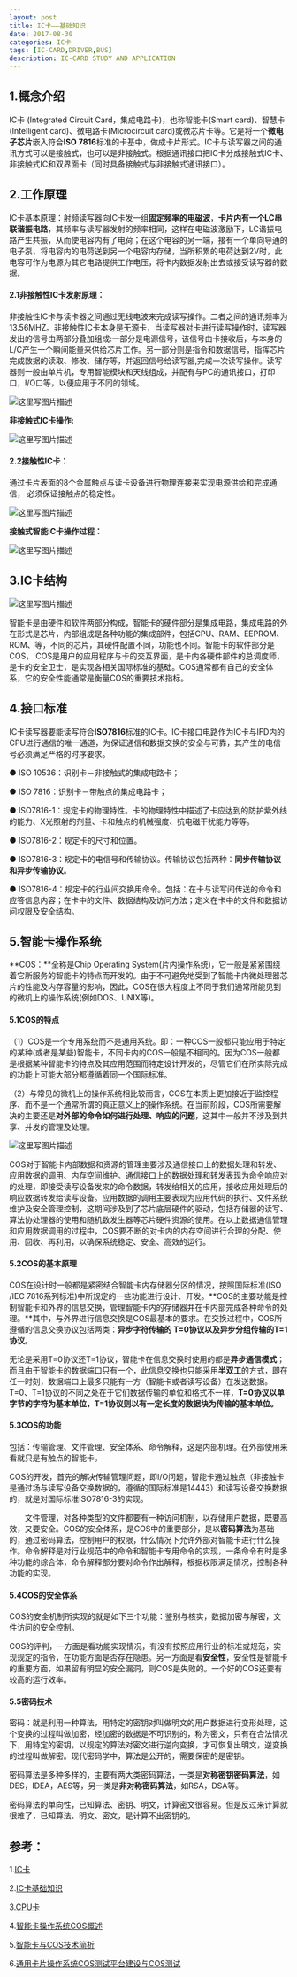 ```yaml
---
layout: post
title: IC卡——基础知识
date: 2017-08-30
categories: IC卡
tags: [IC-CARD,DRIVER,BUS]
description: IC-CARD STUDY AND APPLICATION
---
```


## **1.概念介绍**

IC卡 (Integrated Circuit Card，集成电路卡)，也称智能卡(Smart card)、智慧卡(Intelligent card)、微电路卡(Microcircuit card)或微芯片卡等。它是将一个**微电子芯片**嵌入符合**ISO 7816**标准的卡基中，做成卡片形式。IC卡与读写器之间的通讯方式可以是接触式，也可以是非接触式。根据通讯接口把IC卡分成接触式IC卡、非接触式IC和双界面卡（同时具备接触式与非接触式通讯接口）。

## **2.工作原理**

IC卡基本原理：射频读写器向IC卡发一组**固定频率的电磁波**，**卡片内有一个LC串联谐振电路**，其频率与读写器发射的频率相同，这样在电磁波激励下，LC谐振电路产生共振，从而使电容内有了电荷；在这个电容的另一端，接有一个单向导通的电子泵，将电容内的电荷送到另一个电容内存储，当所积累的电荷达到2V时，此电容可作为电源为其它电路提供工作电压，将卡内数据发射出去或接受读写器的数据。

#### **2.1非接触性IC卡发射原理：**

非接触性IC卡与读卡器之间通过无线电波来完成读写操作。二者之间的通讯频率为13.56MHZ。非接触性IC卡本身是无源卡，当读写器对卡进行读写操作时，读写器发出的信号由两部分叠加组成:一部分是电源信号，该信号由卡接收后，与本身的L/C产生一个瞬间能量来供给芯片工作。另一部分则是指令和数据信号，指挥芯片完成数据的读取、修改、储存等，并返回信号给读写器,完成一次读写操作。读写器则一般由单片机，专用智能模块和天线组成，并配有与PC的通讯接口，打印口，I/O口等，以便应用于不同的领域。

![这里写图片描述](http://img.blog.csdn.net/20170830153010496?watermark/2/text/aHR0cDovL2Jsb2cuY3Nkbi5uZXQvd3d0MTg4MTE3MDc5NzE=/font/5a6L5L2T/fontsize/400/fill/I0JBQkFCMA==/dissolve/70/gravity/SouthEast)

**非接触式IC卡操作:**

![这里写图片描述](http://img.blog.csdn.net/20170830102202317?watermark/2/text/aHR0cDovL2Jsb2cuY3Nkbi5uZXQvd3d0MTg4MTE3MDc5NzE=/font/5a6L5L2T/fontsize/400/fill/I0JBQkFCMA==/dissolve/70/gravity/SouthEast)

#### **2.2接触性IC卡：**

通过卡片表面的8个金属触点与读卡设备进行物理连接来实现电源供给和完成通信，
必须保证接触点的稳定性。

![这里写图片描述](http://img.blog.csdn.net/20170830101721546?watermark/2/text/aHR0cDovL2Jsb2cuY3Nkbi5uZXQvd3d0MTg4MTE3MDc5NzE=/font/5a6L5L2T/fontsize/400/fill/I0JBQkFCMA==/dissolve/70/gravity/SouthEast)

**接触式智能IC卡操作过程：**

![这里写图片描述](http://img.blog.csdn.net/20170830102029806?watermark/2/text/aHR0cDovL2Jsb2cuY3Nkbi5uZXQvd3d0MTg4MTE3MDc5NzE=/font/5a6L5L2T/fontsize/400/fill/I0JBQkFCMA==/dissolve/70/gravity/SouthEast)

## **3.IC卡结构**

![这里写图片描述](http://img.blog.csdn.net/20170830093644817?watermark/2/text/aHR0cDovL2Jsb2cuY3Nkbi5uZXQvd3d0MTg4MTE3MDc5NzE=/font/5a6L5L2T/fontsize/400/fill/I0JBQkFCMA==/dissolve/70/gravity/SouthEast)

智能卡是由硬件和软件两部分构成，智能卡的硬件部分是集成电路，集成电路的外在形式是芯片，内部组成是各种功能的集成部件，包括CPU、RAM、EEPROM、ROM、等，不同的芯片，其硬件配置不同，功能也不同。智能卡的软件部分是COS， COS是用户的应用程序与卡的交互界面，是卡内各硬件部件的总调度师，是卡的安全卫士，是实现各相关国际标准的基础。COS通常都有自己的安全体系，它的安全性能通常是衡量COS的重要技术指标。

## **4.接口标准**

IC卡读写器要能读写符合**ISO7816**标准的IC卡。IC卡接口电路作为IC卡与IFD内的CPU进行通信的唯一通道，为保证通信和数据交换的安全与可靠，其产生的电信号必须满足严格的时序要求。

● ISO 10536：识别卡－非接触式的集成电路卡；

● ISO 7816：识别卡－带触点的集成电路卡；

● ISO7816-1：规定卡的物理特性。卡的物理特性中描述了卡应达到的防护紫外线的能力、X光照射的剂量、卡和触点的机械强度、抗电磁干扰能力等等。

● ISO7816-2：规定卡的尺寸和位置。

● ISO7816-3：规定卡的电信号和传输协议。传输协议包括两种：**同步传输协议和异步传输协议**。

● ISO7816-4：规定卡的行业间交换用命令。包括：在卡与读写间传送的命令和应答信息内容；在卡中的文件、数据结构及访问方法；定义在卡中的文件和数据访问权限及安全结构。

## **5.智能卡操作系统**

**COS：**全称是Chip Operating System(片内操作系统)，它一般是紧紧围绕着它所服务的智能卡的特点而开发的。由于不可避免地受到了智能卡内微处理器芯片的性能及内存容量的影响，因此，COS在很大程度上不同于我们通常所能见到的微机上的操作系统(例如DOS、UNIX等)。

#### **5.1COS的特点**

（1）COS是一个专用系统而不是通用系统。即：一种COS一般都只能应用于特定的某种(或者是某些)智能卡，不同卡内的COS一般是不相同的。因为COS一般都是根据某种智能卡的特点及其应用范围而特定设计开发的，尽管它们在所实际完成的功能上可能大部分都遵循着同一个国际标准。

（2）与常见的微机上的操作系统相比较而言，COS在本质上更加接近于监控程序、而不是一个通常所谓的真正意义上的操作系统。在当前阶段，COS所需要解决的主要还是**对外部的命令如何进行处理、响应的问题**，这其中一般并不涉及到共享、并发的管理及处理。

![这里写图片描述](http://img.blog.csdn.net/20170830141721495?watermark/2/text/aHR0cDovL2Jsb2cuY3Nkbi5uZXQvd3d0MTg4MTE3MDc5NzE=/font/5a6L5L2T/fontsize/400/fill/I0JBQkFCMA==/dissolve/70/gravity/SouthEast)

COS对于智能卡内部数据和资源的管理主要涉及通信接口上的数据处理和转发、应用数据的调用、内存空间维护。通信接口上的数据处理和转发表现为命令响应对的处理，即接受读写设备发来的命令数据，转发给相关的应用，接收应用处理后的响应数据转发给读写设备。应用数据的调用主要表现为应用代码的执行、文件系统维护及安全管理控制，这期间涉及到了芯片底层硬件的驱动，包括存储器的读写、算法协处理器的使用和随机数发生器等芯片硬件资源的使用。在以上数据通信管理和应用数据调用的过程中，COS要不断的对卡内的内存空间进行合理的分配、使用、回收、再利用，以确保系统稳定、安全、高效的运行。


#### **5.2COS的基本原理**

COS在设计时一般都是紧密结合智能卡内存储器分区的情况，按照国际标准(ISO /IEC 7816系列标准)中所规定的一些功能进行设计、开发。**COS的主要功能是控制智能卡和外界的信息交换，管理智能卡内的存储器并在卡内部完成各种命令的处理。**其中，与外界进行信息交换是COS最基本的要求。在交换过程中，COS所遵循的信息交换协议包括两类：**异步字符传输的 T=0协议以及异步分组传输的T=1协议**。

无论是采用T=0协议还T=1协议，智能卡在信息交换时使用的都是**异步通信模式**；而且由于智能卡的数据端口只有一个，此信息交换也只能采用**半双工**的方式，即在任一时刻，数据端口上最多只能有一方（智能卡或者读写设备）在发送数据。T=0、T=1协议的不同之处在于它们数据传输的单位和格式不一样，**T=0协议以单字节的字符为基本单位，T=1协议则以有一定长度的数据块为传输的基本单位。**


#### **5.3COS的功能**

包括：传输管理、文件管理、安全体系、命令解释，这是内部机理。在外部使用来看就只是有触点的智能卡。

COS的开发，首先的解决传输管理问题，即I/O问题，智能卡通过触点（非接触卡是通过场与读写设备交换数据的，遵循的国际标准是14443）和读写设备交换数据的，就是对国际标准ISO7816-3的实现。

　　文件管理，对各种类型的文件都要有一种访问机制，以存储用户数据，既要高效，又要安全。COS的安全体系，是COS中的重要部分，是以**密码算法**为基础的，通过密码算法，控制用户的权限，什么情况下允许外部对智能卡进行什么操作。命令解释是对行业规范中的命令和智能卡专用命令的实现，一条命令有时是多种功能的综合体，命令解释部分要对命令作出解释，根据权限满足情况，控制各种功能的实现。

#### **5.4COS的安全体系**

COS的安全机制所实现的就是如下三个功能：鉴别与核实，数据加密与解密，文件访问的安全控制。

COS的评判，一方面是看功能实现情况，有没有按照应用行业的标准或规范，实现规定的指令，在功能方面是否存在隐患。另一方面是看**安全性**，安全性是智能卡的重要方面，如果留有明显的安全漏洞，则COS是失败的。一个好的COS还要有较高的运行效率。


#### **5.5密码技术**

密码：就是利用一种算法，用特定的密钥对叫做明文的用户数据进行变形处理，这个变换的过程叫做加密，经加密的数据是不可识别的，称为密文，只有在合法情况下，用特定的密钥，以规定的算法对密文进行逆向变换，才可恢复出明文，逆变换的过程叫做解密。现代密码学中，算法是公开的，需要保密的是密钥。

密码算法是多种多样的，主要有两大类密码算法，一类是**对称密钥密码算法**，如DES，IDEA，AES等，另一类是**非对称密码算法**，如RSA，DSA等。

密码算法的单向性，已知算法、密钥、明文，计算密文很容易。但是反过来计算就很难了，已知算法、明文、密文，是计算不出密钥的。




## **参考：**

1.[IC卡](https://baike.baidu.com/item/IC卡/155035?fr=aladdin)

2.[IC卡基础知识](https://wenku.baidu.com/view/ad3627eeb8f67c1cfad6b8e6.html)

3.[CPU卡](https://baike.baidu.com/item/CPU%E5%8D%A1?fr=aladdin)

4.[智能卡操作系统COS概述](http://blog.csdn.net/tongdh/article/details/17301459)

5.[智能卡与COS技术简析](http://tech.yktchina.com/2013-12/3517cb2b0c16e2d3.html)

6.[通用卡片操作系统COS测试平台建设与COS测试](http://tech.yktworld.com/201308/201308130949216446.html)
